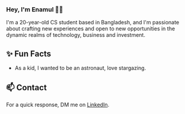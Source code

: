 ### Hey, I'm Enamul 👋🏻

I'm a 20-year-old CS student based in Bangladesh, and I'm passionate about crafting new experiences and open to new opportunities in the dynamic realms of technology, business and investment.


## ✨ Fun Facts 

- As a kid, I wanted to be an astronaut, love stargazing.


## 📫 Contact

 For a quick response, DM me on [LinkedIn](https://www.linkedin.com/in/enamulhasan1010/). 
 
